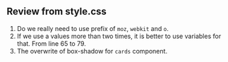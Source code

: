 ## Review from style.css

1. Do we really need to use prefix of `moz`, `webkit` and `o`.
2. If we use a values more than two times, it is better to use variables for that. From line 65 to 79.
3. The overwrite of box-shadow for `cards` component.